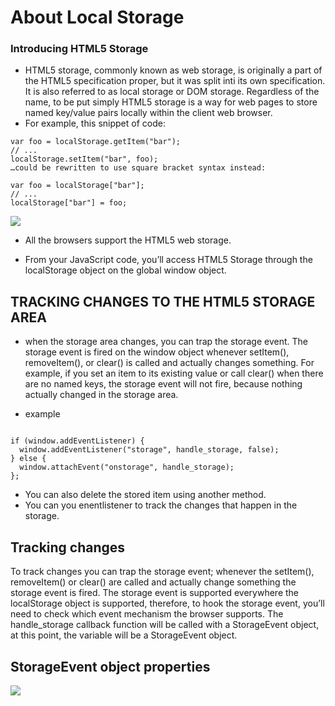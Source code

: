 
# About Local Storage

### Introducing HTML5 Storage
- HTML5 storage, commonly known as web storage, is originally a part of the HTML5 specification proper, but it was split inti its own specification. It is also referred to as local storage or DOM storage. Regardless of the name, to be put simply HTML5 storage is a way for web pages to store named key/value pairs locally within the client web browser.
- For example, this snippet of code:

```
var foo = localStorage.getItem("bar");
// ...
localStorage.setItem("bar", foo);
…could be rewritten to use square bracket syntax instead:

var foo = localStorage["bar"];
// ...
localStorage["bar"] = foo;
```

![](https://i0.wp.com/blogs.itpro.es/eduardocloud/files/2014/05/localstorage.png)

- All the browsers support the HTML5 web storage.

- From your JavaScript code, you’ll access HTML5 Storage through the localStorage object on the global window object.


## TRACKING CHANGES TO THE HTML5 STORAGE AREA
- when the storage area changes, you can trap the storage event. The storage event is fired on the window object whenever setItem(), removeItem(), or clear() is called and actually changes something. For example, if you set an item to its existing value or call clear() when there are no named keys, the storage event will not fire, because nothing actually changed in the storage area.


- example 

```

if (window.addEventListener) {
  window.addEventListener("storage", handle_storage, false);
} else {
  window.attachEvent("onstorage", handle_storage);
};

```
- You can also delete the stored item using another method.
- You can you enentlistener to track the changes that happen in the storage.

## Tracking changes
To track changes you can trap the storage event; whenever the setItem(), removeItem() or clear() are called and actually change something the storage event is fired. The storage event is supported everywhere the localStorage object is supported, therefore, to hook the storage event, you’ll need to check which event mechanism the browser supports. The handle_storage callback function will be called with a StorageEvent object, at this point, the variable will be a StorageEvent object.

## StorageEvent object properties
![](https://dl.dropboxusercontent.com/s/wdhv1o5r2apurm6/storageh.png)

